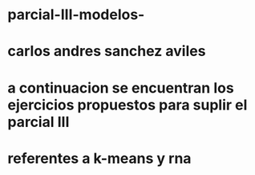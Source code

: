 # parcial-III-modelos-
# carlos andres sanchez aviles 
# a continuacion se encuentran los ejercicios propuestos para suplir el parcial III
# referentes a k-means y rna
